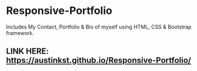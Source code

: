 # Responsive-Portfolio
Includes My Contact, Portfolio & Bio of myself using HTML, CSS & Bootstrap framework.
## LINK HERE: https://austinkst.github.io/Responsive-Portfolio/

